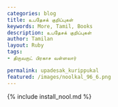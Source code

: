 ```yaml
---  
categories: blog  
title: உபதேசக் குறிப்புகள்
keywords: More, Tamil, Books  
description: உபதேசக் குறிப்புகள்
author: Tamilan  
layout: Ruby  
tags:     
- திருவருட் பிரகாச வள்ளலார்

permalink: upadesak_kurippukal  
featured: /images/noolkal_96_6.png  
---  
```

{% include install_nool.md %} 

